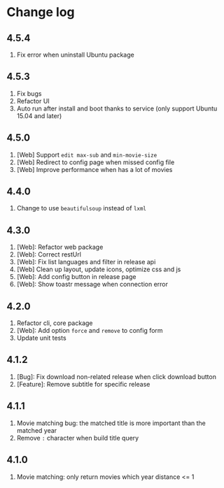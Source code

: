 # Change log

## 4.5.4

1. Fix error when uninstall Ubuntu package

## 4.5.3

1. Fix bugs
2. Refactor UI
3. Auto run after install and boot thanks to service (only support Ubuntu 15.04 and later)

## 4.5.0

1. [Web] Support `edit max-sub` and `min-movie-size`
2. [Web] Redirect to config page when missed config file
3. [Web] Improve performance when has a lot of movies

## 4.4.0

1. Change to use `beautifulsoup` instead of `lxml`

## 4.3.0

1. [Web]: Refactor web package
2. [Web]: Correct restUrl
3. [Web]: Fix list languages and filter in release api
4. [Web] Clean up layout, update icons, optimize css and js
5. [Web]: Add config button in release page
6. [Web]: Show toastr message when connection error

## 4.2.0

1. Refactor cli, core package
2. [Web]: Add option `force` and `remove` to config form
3. Update unit tests

## 4.1.2

1. [Bug]: Fix download non-related release when click download button
2. [Feature]: Remove subtitle for specific release

## 4.1.1

1. Movie matching bug: the matched title is more important than the matched year
2. Remove `:` character when build title query

## 4.1.0

1. Movie matching: only return movies which year distance <= 1
